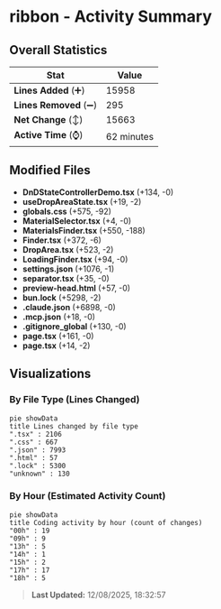 # ribbon - Activity Summary 

## Overall Statistics

| Stat                   | Value                                                             |
| ---------------------- | ----------------------------------------------------------------- |
| **Lines Added** (➕)   | 15958                                          |
| **Lines Removed** (➖) | 295                                        |
| **Net Change** (↕)    | 15663                |
| **Active Time** (⌚)   | 62 minutes |


## Modified Files
- **DnDStateControllerDemo.tsx** (+134, -0)
- **useDropAreaState.tsx** (+19, -2)
- **globals.css** (+575, -92)
- **MaterialSelector.tsx** (+4, -0)
- **MaterialsFinder.tsx** (+550, -188)
- **Finder.tsx** (+372, -6)
- **DropArea.tsx** (+523, -2)
- **LoadingFinder.tsx** (+94, -0)
- **settings.json** (+1076, -1)
- **separator.tsx** (+35, -0)
- **preview-head.html** (+57, -0)
- **bun.lock** (+5298, -2)
- **.claude.json** (+6898, -0)
- **.mcp.json** (+18, -0)
- **.gitignore_global** (+130, -0)
- **page.tsx** (+161, -0)
- **page.tsx** (+14, -2)

## Visualizations

### By File Type (Lines Changed)

```mermaid
pie showData
title Lines changed by file type
".tsx" : 2106
".css" : 667
".json" : 7993
".html" : 57
".lock" : 5300
"unknown" : 130
```

### By Hour (Estimated Activity Count)

```mermaid
pie showData
title Coding activity by hour (count of changes)
"00h" : 19
"09h" : 9
"13h" : 5
"14h" : 1
"15h" : 2
"17h" : 17
"18h" : 5
```


> **Last Updated:** 12/08/2025, 18:32:57